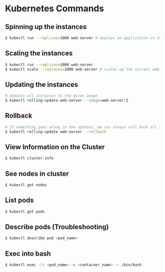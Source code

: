 # Kubernetes Commands

## Spinning up the instances

```bash
$ kubectl run --replicas=1000 web-server # deploys an application on the cluster 1000 times
```

## Scaling the instances

```bash
$ kubectl run --replicas=1000 web-server
$ kubectl scale --replaces=2000 web-server # scales up the current webserver to 2000 instances
```

## Updating the instances

```bash
# Updates all instances to the given image
$ kubectl rolling-update web-server --image=web-server:2
```

## Rollback

```bash
# If something goes wrong in the updates, we can always roll back all the instances
$ kubectl rolling-update web-server --rollback
```

## View Information on the Cluster

```bash
$ kubectl cluster-info
```

## See nodes in cluster

```bash
$ kubectl get nodes
```

## List pods
```bash
$ kubectl get pods
```

## Describe pods (Troubleshooting)
```bash
$ kubectl describe pod <pod_name>
```

## Exec into bash
```bash
$ kubectl exec -it <pod_name> -c <container_name> -- /bin/bash
```